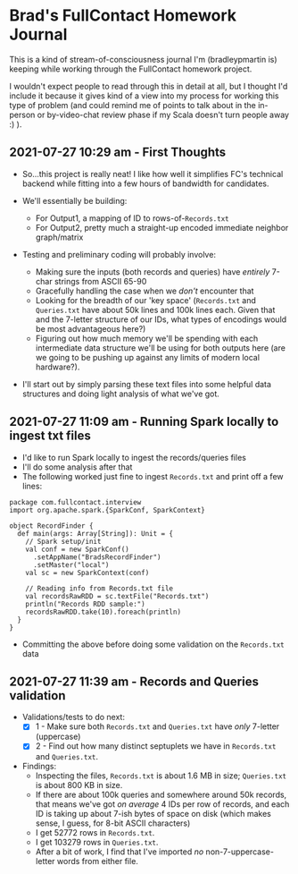 # Brad's FullContact Homework Journal

This is a kind of stream-of-consciousness journal I'm (bradleypmartin is) keeping while working through the FullContact homework project.

I wouldn't expect people to read through this in detail at all, but I thought I'd include it because it gives kind of a view into my process for working this type of problem (and could remind me of points to talk about in the in-person or by-video-chat review phase if my Scala doesn't turn people away :) ).

## 2021-07-27 10:29 am - First Thoughts

* So...this project is really neat! I like how well it simplifies FC's technical backend while fitting into a few hours of bandwidth for candidates.

* We'll essentially be building:
  * For Output1, a mapping of ID to rows-of-`Records.txt`
  * For Output2, pretty much a straight-up encoded immediate neighbor graph/matrix

* Testing and preliminary coding will probably involve:
  * Making sure the inputs (both records and queries) have _entirely_ 7-char strings from ASCII 65-90
  * Gracefully handling the case when we _don't_ encounter that
  * Looking for the breadth of our 'key space' (`Records.txt` and `Queries.txt` have about 50k lines and 100k lines each. Given that and the 7-letter structure of our IDs, what types of encodings would be most advantageous here?)
  * Figuring out how much memory we'll be spending with each intermediate data structure we'll be using for both outputs here (are we going to be pushing up against any limits of modern local hardware?).

* I'll start out by simply parsing these text files into some helpful data structures and doing light analysis of what we've got.

## 2021-07-27 11:09 am - Running Spark locally to ingest txt files

* I'd like to run Spark locally to ingest the records/queries files
* I'll do some analysis after that
* The following worked just fine to ingest `Records.txt` and print off a few lines:

```
package com.fullcontact.interview
import org.apache.spark.{SparkConf, SparkContext}

object RecordFinder {
  def main(args: Array[String]): Unit = {
    // Spark setup/init
    val conf = new SparkConf()
      .setAppName("BradsRecordFinder")
      .setMaster("local")
    val sc = new SparkContext(conf)

    // Reading info from Records.txt file
    val recordsRawRDD = sc.textFile("Records.txt")
    println("Records RDD sample:")
    recordsRawRDD.take(10).foreach(println)
  }
}
```

* Committing the above before doing some validation on the `Records.txt` data

## 2021-07-27 11:39 am - Records and Queries validation

* Validations/tests to do next:
  * [x] 1 - Make sure both `Records.txt` and `Queries.txt` have _only_ 7-letter (uppercase)
  * [x] 2 - Find out how many distinct septuplets we have in `Records.txt` and `Queries.txt`.

* Findings:
  * Inspecting the files, `Records.txt` is about 1.6 MB in size; `Queries.txt` is about 800 KB in size.
  * If there are about 100k queries and somewhere around 50k records, that means we've got _on average_ 4 IDs per row of records, and each ID is taking up about 7-ish bytes of space on disk (which makes sense, I guess, for 8-bit ASCII characters)
  * I get 52772 rows in `Records.txt`.
  * I get 103279 rows in `Queries.txt`.
  * After a bit of work, I find that I've imported _no_ non-7-uppercase-letter words from either file.



































##
